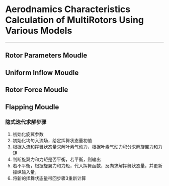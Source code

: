 # Aerodnamics Characteristics Calculation of MultiRotors Using Various Models
---
## Rotor Parameters Moudle

## Uniform Inflow Moudle

## Rotor Force Moudle

## Flapping Moudle
### 隐式迭代求解步骤
1. 初始化旋翼参数
2. 初始化均匀入流场，给定挥舞状态量初值
3. 根据入流和挥舞状态量求解叶素气动力，根据叶素气动力积分求解旋翼力和力矩
4. 判断旋翼力和力矩是否平衡，若平衡，则输出
5. 若不平衡，根据旋翼力和力矩，代入挥舞函数，反向求解挥舞状态量，并更新操纵输入量，
6. 将新的挥舞状态量带回步骤3重新计算
